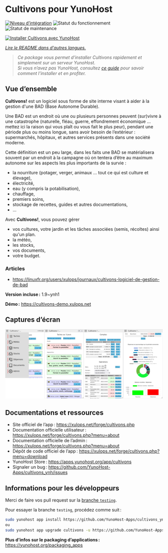 <!--
Nota bene : ce README est automatiquement généré par <https://github.com/YunoHost/apps/tree/master/tools/readme_generator>
Il NE doit PAS être modifié à la main.
-->

# Cultivons pour YunoHost

[![Niveau d’intégration](https://dash.yunohost.org/integration/cultivons.svg)](https://ci-apps.yunohost.org/ci/apps/cultivons/) ![Statut du fonctionnement](https://ci-apps.yunohost.org/ci/badges/cultivons.status.svg) ![Statut de maintenance](https://ci-apps.yunohost.org/ci/badges/cultivons.maintain.svg)

[![Installer Cultivons avec YunoHost](https://install-app.yunohost.org/install-with-yunohost.svg)](https://install-app.yunohost.org/?app=cultivons)

*[Lire le README dans d'autres langues.](./ALL_README.md)*

> *Ce package vous permet d’installer Cultivons rapidement et simplement sur un serveur YunoHost.*  
> *Si vous n’avez pas YunoHost, consultez [ce guide](https://yunohost.org/install) pour savoir comment l’installer et en profiter.*

## Vue d’ensemble

__Cultivons!__ est un logiciel sous forme de site interne visant à aider à la gestion d'une BAD (Base Autonome Durable).

Une BAD est un endroit où une ou plusieurs personnes peuvent (sur)vivre à une catastrophe (naturelle, fléau, guerre, effondrement économique … mettez ici la raison qui vous plaît ou vous fait le plus peur), pendant une période plus ou moins longue, sans avoir besoin de l’extérieur : supermarchés, hôpitaux, et autres services présents dans une société moderne.

Cette définition est un peu large, dans les faits une BAD se matérialisera souvent par un endroit à la campagne où on tentera d’être au maximum autonome sur les aspects les plus importants de la survie :

- la nourriture (potager, verger, animaux … tout ce qui est culture et élevage),
- électricité,
- eau (y compris la potabilisation),
- chauffage,
- premiers soins,
- stockage de recettes, guides et autres documentations,
- ...

Avec __Cultivons!__, vous pouvez gérer 
- vos cultures, votre jardin et les tâches associées (semis, récoltes) ainsi qu'un plan.
- la météo,
- les stocks,
- vos documents,
- votre budget.

### Articles
- https://linuxfr.org/users/xulops/journaux/cultivons-logiciel-de-gestion-de-bad


**Version incluse :** 1.9~ynh1

**Démo :** <https://cultivons-demo.xulops.net>

## Captures d’écran

![Capture d’écran de Cultivons](./doc/screenshots/cultivonsfull.png)

## Documentations et ressources

- Site officiel de l’app : <https://xulops.net/forge/cultivons.php>
- Documentation officielle utilisateur : <https://xulops.net/forge/cultivons.php?menu=about>
- Documentation officielle de l’admin : <https://xulops.net/forge/cultivons.php?menu=about>
- Dépôt de code officiel de l’app : <https://xulops.net/forge/cultivons.php?menu=download>
- YunoHost Store : <https://apps.yunohost.org/app/cultivons>
- Signaler un bug : <https://github.com/YunoHost-Apps/cultivons_ynh/issues>

## Informations pour les développeurs

Merci de faire vos pull request sur la [branche `testing`](https://github.com/YunoHost-Apps/cultivons_ynh/tree/testing).

Pour essayer la branche `testing`, procédez comme suit :

```bash
sudo yunohost app install https://github.com/YunoHost-Apps/cultivons_ynh/tree/testing --debug
ou
sudo yunohost app upgrade cultivons -u https://github.com/YunoHost-Apps/cultivons_ynh/tree/testing --debug
```

**Plus d’infos sur le packaging d’applications :** <https://yunohost.org/packaging_apps>
